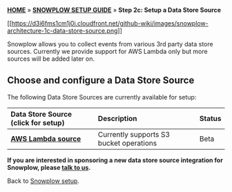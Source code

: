[**HOME**](Home) » [**SNOWPLOW SETUP GUIDE**](Setting-up-Snowplow) » **Step 2c: Setup a Data Store Source**

[[https://d3i6fms1cm1j0i.cloudfront.net/github-wiki/images/snowplow-architecture-1c-data-store-source.png]]

Snowplow allows you to collect events from various 3rd party data store sources. Currently we provide support for AWS Lambda only but more sources will be added later on.

## Choose and configure a Data Store Source

The following Data Store Sources are currently available for setup:

| **Data Store Source** (click for setup) | **Description**                                                                          | **Status** |
|:---|:---|:---|
| **[AWS Lambda source](AWS-Lambda-source-setup)** | Currently supports S3 bucket operations | Beta |


**If you are interested in sponsoring a new data store source integration for Snowplow, please [talk to us](Talk-to-us).**

Back to [Snowplow setup](Setting-up-Snowplow).
